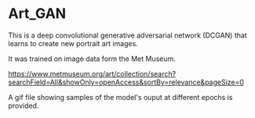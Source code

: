 # Art_GAN

This is a deep convolutional generative adversarial network (DCGAN) that learns to create new portrait art images.  

It was trained on image data form the Met Museum.  

https://www.metmuseum.org/art/collection/search?searchField=All&showOnly=openAccess&sortBy=relevance&pageSize=0  

A gif file showing samples of the model's ouput at different epochs is provided.
